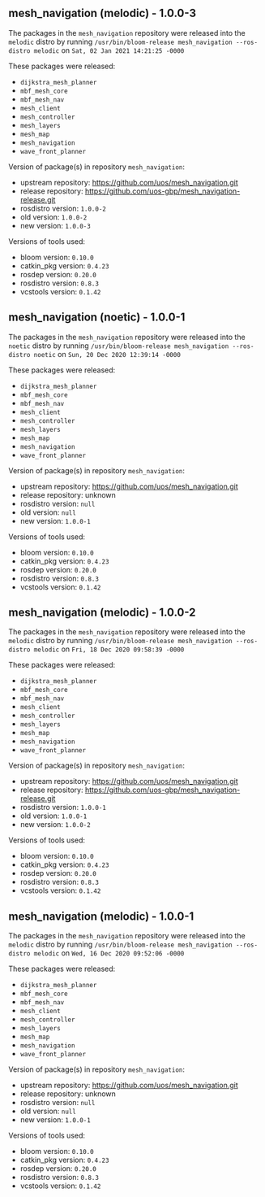 ## mesh_navigation (melodic) - 1.0.0-3

The packages in the `mesh_navigation` repository were released into the `melodic` distro by running `/usr/bin/bloom-release mesh_navigation --ros-distro melodic` on `Sat, 02 Jan 2021 14:21:25 -0000`

These packages were released:
- `dijkstra_mesh_planner`
- `mbf_mesh_core`
- `mbf_mesh_nav`
- `mesh_client`
- `mesh_controller`
- `mesh_layers`
- `mesh_map`
- `mesh_navigation`
- `wave_front_planner`

Version of package(s) in repository `mesh_navigation`:

- upstream repository: https://github.com/uos/mesh_navigation.git
- release repository: https://github.com/uos-gbp/mesh_navigation-release.git
- rosdistro version: `1.0.0-2`
- old version: `1.0.0-2`
- new version: `1.0.0-3`

Versions of tools used:

- bloom version: `0.10.0`
- catkin_pkg version: `0.4.23`
- rosdep version: `0.20.0`
- rosdistro version: `0.8.3`
- vcstools version: `0.1.42`


## mesh_navigation (noetic) - 1.0.0-1

The packages in the `mesh_navigation` repository were released into the `noetic` distro by running `/usr/bin/bloom-release mesh_navigation --ros-distro noetic` on `Sun, 20 Dec 2020 12:39:14 -0000`

These packages were released:
- `dijkstra_mesh_planner`
- `mbf_mesh_core`
- `mbf_mesh_nav`
- `mesh_client`
- `mesh_controller`
- `mesh_layers`
- `mesh_map`
- `mesh_navigation`
- `wave_front_planner`

Version of package(s) in repository `mesh_navigation`:

- upstream repository: https://github.com/uos/mesh_navigation.git
- release repository: unknown
- rosdistro version: `null`
- old version: `null`
- new version: `1.0.0-1`

Versions of tools used:

- bloom version: `0.10.0`
- catkin_pkg version: `0.4.23`
- rosdep version: `0.20.0`
- rosdistro version: `0.8.3`
- vcstools version: `0.1.42`


## mesh_navigation (melodic) - 1.0.0-2

The packages in the `mesh_navigation` repository were released into the `melodic` distro by running `/usr/bin/bloom-release mesh_navigation --ros-distro melodic` on `Fri, 18 Dec 2020 09:58:39 -0000`

These packages were released:
- `dijkstra_mesh_planner`
- `mbf_mesh_core`
- `mbf_mesh_nav`
- `mesh_client`
- `mesh_controller`
- `mesh_layers`
- `mesh_map`
- `mesh_navigation`
- `wave_front_planner`

Version of package(s) in repository `mesh_navigation`:

- upstream repository: https://github.com/uos/mesh_navigation.git
- release repository: https://github.com/uos-gbp/mesh_navigation-release.git
- rosdistro version: `1.0.0-1`
- old version: `1.0.0-1`
- new version: `1.0.0-2`

Versions of tools used:

- bloom version: `0.10.0`
- catkin_pkg version: `0.4.23`
- rosdep version: `0.20.0`
- rosdistro version: `0.8.3`
- vcstools version: `0.1.42`


## mesh_navigation (melodic) - 1.0.0-1

The packages in the `mesh_navigation` repository were released into the `melodic` distro by running `/usr/bin/bloom-release mesh_navigation --ros-distro melodic` on `Wed, 16 Dec 2020 09:52:06 -0000`

These packages were released:
- `dijkstra_mesh_planner`
- `mbf_mesh_core`
- `mbf_mesh_nav`
- `mesh_client`
- `mesh_controller`
- `mesh_layers`
- `mesh_map`
- `mesh_navigation`
- `wave_front_planner`

Version of package(s) in repository `mesh_navigation`:

- upstream repository: https://github.com/uos/mesh_navigation.git
- release repository: unknown
- rosdistro version: `null`
- old version: `null`
- new version: `1.0.0-1`

Versions of tools used:

- bloom version: `0.10.0`
- catkin_pkg version: `0.4.23`
- rosdep version: `0.20.0`
- rosdistro version: `0.8.3`
- vcstools version: `0.1.42`


